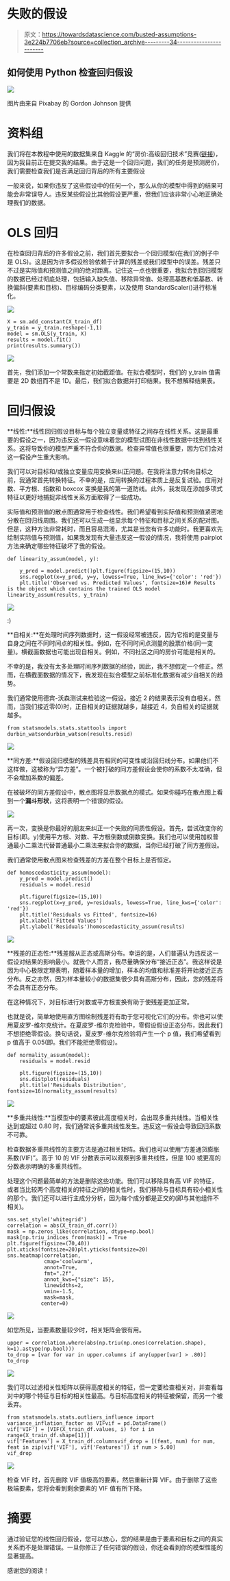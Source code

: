 # 失败的假设

> 原文：<https://towardsdatascience.com/busted-assumptions-3e224b7706eb?source=collection_archive---------34----------------------->

## 如何使用 Python 检查回归假设

![](img/0aa31f2ce58c48df8dc98196fb0c8fa6.png)

图片由来自 Pixabay 的 Gordon Johnson 提供

# 资料组

我们将在本教程中使用的数据集来自 Kaggle 的“房价:高级回归技术”竞赛([链接](https://www.kaggle.com/c/house-prices-advanced-regression-techniques))，因为我目前正在提交我的结果。由于这是一个回归问题，我们的任务是预测房价，我们需要检查我们是否满足回归背后的所有主要假设

一般来说，如果你违反了这些假设中的任何一个，那么从你的模型中得到的结果可能会非常误导人。违反某些假设比其他假设更严重，但我们应该非常小心地正确处理我们的数据。

# **OLS 回归**

在检查回归背后的许多假设之前，我们首先要拟合一个回归模型(在我们的例子中是 OLS)。这是因为许多假设检验依赖于计算的残差或我们模型中的误差。残差只不过是实际值和预测值之间的绝对距离。记住这一点也很重要，我拟合到回归模型的数据已经过彻底处理，包括输入缺失值、移除异常值、处理高基数和低基数、转换偏斜(要素和目标)、目标编码分类要素，以及使用 StandardScaler()进行标准化。

![](img/429b7d70c157286380786372b7cfe4f2.png)

```
X = sm.add_constant(X_train_df)
y_train = y_train.reshape(-1,1)
model = sm.OLS(y_train, X)
results = model.fit()
print(results.summary())
```

![](img/6bd656d265ff5fa5dfa63e2a1fc941b5.png)

首先，我们添加一个常数来指定初始截距值。在拟合模型时，我们的 y_train 值需要是 2D 数组而不是 1D。最后，我们拟合数据并打印结果。我不想解释结果表。

# 回归假设

**线性:**线性回归假设目标与每个独立变量或特征之间存在线性关系。这是最重要的假设之一，因为违反这一假设意味着您的模型试图在非线性数据中找到线性关系。这将导致你的模型严重不符合你的数据。检查异常值也很重要，因为它们会对这一假设产生重大影响。

我们可以对目标和/或独立变量应用变换来纠正问题。在我将注意力转向目标之前，我通常首先转换特征。不幸的是，应用转换的过程本质上是反复试验。应用对数、平方根、指数和 boxcox 变换是我的第一道防线。此外，我发现在添加多项式特征以更好地捕捉非线性关系方面取得了一些成功。

实际值和预测值的散点图通常用于检查线性。我们希望看到实际值和预测值紧密地分散在回归线周围。我们还可以生成一组显示每个特征和目标之间关系的配对图。但是，这种方法非常耗时，而且容易混淆，尤其是当您有许多功能时。我更喜欢先绘制实际值与预测值，如果我发现有大量违反这一假设的情况，我将使用 pairplot 方法来确定哪些特征破坏了我的假设。

```
def linearity_assum(model, y):

    y_pred = model.predict()plt.figure(figsize=(15,10))
    sns.regplot(x=y_pred, y=y, lowess=True, line_kws={'color': 'red'})
    plt.title('Observed vs. Predicted Values', fontsize=16)# Results is the object which contains the trained OLS model
linearity_assum(results, y_train)
```

![](img/507df9043a774b5a159942aff884505c.png)

:)

**自相关:**在处理时间序列数据时，这一假设经常被违反，因为它指的是变量与自身之间在不同时间点的相关性。例如，在不同时间点测量的股票价格(同一变量)。横截面数据也可能出现自相关。例如，不同社区之间的房价可能是相关的。

不幸的是，我没有太多处理时间序列数据的经验，因此，我不想假定一个修正。然而，在横截面数据的情况下，我发现在拟合模型之前标准化数据有减少自相关的趋势。

我们通常使用德宾-沃森测试来检验这一假设。接近 2 的结果表示没有自相关。然而，当我们接近零(0)时，正自相关的证据就越多，越接近 4，负自相关的证据就越多。

```
from statsmodels.stats.stattools import durbin_watsondurbin_watson(results.resid)
```

![](img/a96ac1849d5b89a2fd1215f84481f6d6.png)

**同方差:**假设回归模型的残差具有相同的可变性或沿回归线分布。如果他们不这样做，这被称为“异方差”。一个被打破的同方差假设会使你的系数不太准确，但不会增加系数的偏差。

在被破坏的同方差假设中，散点图将显示数据点的模式。如果你碰巧在散点图上看到一个**漏斗形状**，这将表明一个错误的假设。

![](img/9c51e3500a7d6fc9f8c05f924ae7358e.png)

再一次，变换是你最好的朋友来纠正一个失败的同质性假设。首先，尝试改变你的目标(即。y)使用平方根、对数、平方根倒数或倒数变换。我们也可以使用加权普通最小二乘法代替普通最小二乘法来拟合你的数据，当你已经打破了同方差假设。

我们通常使用散点图来检查残差的方差在整个目标上是否恒定。

```
def homoscedasticity_assum(model):
    y_pred = model.predict() 
    residuals = model.resid

    plt.figure(figsize=(15,10))
    sns.regplot(x=y_pred, y=residuals, lowess=True, line_kws={'color': 'red'})
    plt.title('Residuals vs Fitted', fontsize=16)
    plt.xlabel('Fitted Values')
    plt.ylabel('Residuals')homoscedasticity_assum(results)
```

![](img/1b0cd2ccca1201c8aa68a77ad577f0ec.png)

**残差的正态性:**残差服从正态或高斯分布。幸运的是，人们普遍认为违反这一假设对结果的影响最小。就我个人而言，我尽量确保分布“接近正态”。我这样说是因为中心极限定理表明，随着样本量的增加，样本的均值和标准差将开始接近正态分布。反之亦然，因为样本量较小的数据集很少具有高斯分布，因此，您的残差将不会具有正态分布。

在这种情况下，对目标进行对数或平方根变换有助于使残差更加正常。

也就是说，简单地使用直方图绘制残差将有助于您可视化它们的分布。你也可以使用夏皮罗-维尔克统计。在夏皮罗-维尔克检验中，零假设假设正态分布，因此我们不想拒绝零假设。换句话说，夏皮罗-维尔克检验将产生一个 p 值，我们希望看到 p 值高于 0.05(即。我们不能拒绝零假设)。

```
def normality_assum(model):
    residuals = model.resid

    plt.figure(figsize=(15,10))
    sns.distplot(residuals)
    plt.title('Residuals Distribution', fontsize=16)normality_assum(results)
```

![](img/175c1c939852e792ed74b4f595aace96.png)

**多重共线性:**当模型中的要素彼此高度相关时，会出现多重共线性。当相关性达到或超过 0.80 时，我们通常说多重共线性发生。违反这一假设会导致回归系数不可靠。

检查数据多重共线性的主要方法是通过相关矩阵。我们也可以使用“方差通货膨胀系数(VIF)”。高于 10 的 VIF 分数表示可以观察到多重共线性，但是 100 或更高的分数表示明确的多重共线性。

处理这个问题最简单的方法是删除这些功能。我们可以移除具有高 VIF 的特征，或者当比较两个高度相关的特征之间的相关性时，我们移除与目标具有较小相关性的那个。我们还可以进行主成分分析，因为每个成分都是正交的(即与其他组件不相关)。

```
sns.set_style('whitegrid')
correlation = abs(X_train_df.corr())
mask = np.zeros_like(correlation, dtype=np.bool)
mask[np.triu_indices_from(mask)] = True
plt.figure(figsize=(70,40))
plt.xticks(fontsize=20)plt.yticks(fontsize=20)
sns.heatmap(correlation, 
            cmap='coolwarm', 
            annot=True, 
            fmt=".2f", 
            annot_kws={"size": 15}, 
            linewidths=2, 
            vmin=-1.5, 
            mask=mask,
           center=0)
```

![](img/5808c0dc77e89de88702f269b334d0ab.png)

如您所见，当要素数量较少时，相关矩阵会很有用。

```
upper = correlation.where(abs(np.triu(np.ones(correlation.shape), k=1).astype(np.bool)))
to_drop = [var for var in upper.columns if any(upper[var] > .80)]
to_drop
```

![](img/fe5b053d18da6a9f9e5127e59f8fb6a6.png)

我们可以过滤相关性矩阵以获得高度相关的特征，但一定要检查相关对，并查看每对中的哪个特征与目标的相关性最高。与目标高度相关的特征被保留，而另一个被丢弃。

```
from statsmodels.stats.outliers_influence import variance_inflation_factor as VIFvif = pd.DataFrame()
vif['VIF'] = [VIF(X_train_df.values, i) for i in range(X_train_df.shape[1])]
vif['Features'] = X_train_df.columnsvif_drop = [(feat, num) for num, feat in zip(vif['VIF'], vif['Features']) if num > 5.00]
vif_drop
```

![](img/8ea46a814f7c3dd9dc3c9dcc20f2463d.png)

检查 VIF 时，首先删除 VIF 值极高的要素，然后重新计算 VIF。由于删除了这些极端要素，您将会看到剩余要素的 VIF 值有所下降。

# 摘要

通过验证您的线性回归假设，您可以放心，您的结果是由于要素和目标之间的真实关系而不是处理错误。一旦你修正了任何错误的假设，你还会看到你的模型性能的显著提高。

感谢您的阅读！